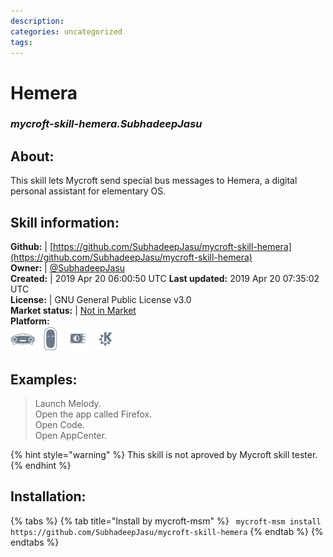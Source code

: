```yaml
--- 
description: 
categories: uncategorized   
tags:   
---
```


# Hemera  
### _mycroft-skill-hemera.SubhadeepJasu_  
## About:  
This skill lets Mycroft send special bus messages to Hemera, a digital personal
assistant for elementary OS.

## Skill information:  
**Github:** | [https://github.com/SubhadeepJasu/mycroft-skill-hemera](https://github.com/SubhadeepJasu/mycroft-skill-hemera)  
**Owner:** | [@SubhadeepJasu](https://github.com/SubhadeepJasu)  
**Created:** | 2019 Apr 20 06:00:50 UTC  **Last updated:** 2019 Apr 20 07:35:02 UTC  
**License:** | GNU General Public License v3.0  
**Market status:** | [Not in Market](https://market.mycroft.ai/skill/)  
**Platform:**  
 ![](../.gitbook/assets/mark-1-icon.png)  ![](../.gitbook/assets/mark-2-icon.png)  ![](../.gitbook/assets/picroft-icon.png)  ![](../.gitbook/assets/kde.png)   
## Examples:  
> Launch Melody.  
> Open the app called Firefox.  
> Open Code.  
> Open AppCenter.  
  
{% hint style="warning" %}
This skill is not aproved by Mycroft skill tester.
{% endhint %}
    
## Installation:  
{% tabs %}
{% tab title="Install by mycroft-msm" %}
``` mycroft-msm install https://github.com/SubhadeepJasu/mycroft-skill-hemera```
{% endtab %}
  {% endtabs %}
  